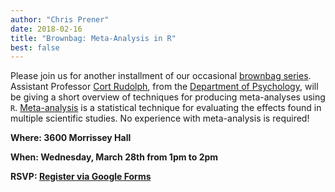 ```yaml
---
author: "Chris Prener"
date: 2018-02-16
title: "Brownbag: Meta-Analysis in R"
best: false
---
```


Please join us for another installment of our occasional [brownbag series](/brownbags/). Assistant Professor [Cort Rudolph](https://www.slu.edu/arts-and-sciences/psychology/faculty/rudolph-cort.php), from the [Department of Psychology](https://www.slu.edu/arts-and-sciences/psychology/), will be giving a short overview of techniques for producing meta-analyses using `R`. [Meta-analysis](https://en.wikipedia.org/wiki/Meta-analysis) is a statistical technique for evaluating the effects found in multiple scientific studies. No experience with meta-analysis is required!

**Where: 3600 Morrissey Hall**

**When: Wednesday, March 28th from 1pm to 2pm**

**RSVP: [Register via Google Forms](https://goo.gl/forms/m3JwFvfVOqeU70iC3)**